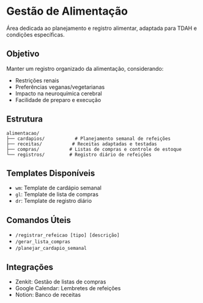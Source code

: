 # Gestão de Alimentação

Área dedicada ao planejamento e registro alimentar, adaptada para TDAH e condições específicas.

## Objetivo
Manter um registro organizado da alimentação, considerando:
- Restrições renais
- Preferências veganas/vegetarianas
- Impacto na neuroquímica cerebral
- Facilidade de preparo e execução

## Estrutura
```
alimentacao/
├── cardapios/           # Planejamento semanal de refeições
├── receitas/           # Receitas adaptadas e testadas
├── compras/           # Listas de compras e controle de estoque
└── registros/         # Registro diário de refeições
```

## Templates Disponíveis
- `wm`: Template de cardápio semanal
- `gl`: Template de lista de compras
- `dr`: Template de registro diário

## Comandos Úteis
- `/registrar_refeicao [tipo] [descrição]`
- `/gerar_lista_compras`
- `/planejar_cardapio_semanal`

## Integrações
- Zenkit: Gestão de listas de compras
- Google Calendar: Lembretes de refeições
- Notion: Banco de receitas
